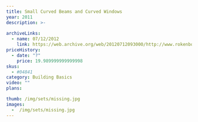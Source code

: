 ```yaml
---
title: Small Curved Beams and Curved Windows
year: 2011
description: >-
  
archiveLinks:
  - name: 07/12/2012
    link: https://web.archive.org/web/20120712093000/http://www.rokenbok.com/estore/construction/small-curved-beams-and-curved-windows
priceHistory:
  - date: "?"
    price: 19.989999999999998
skus:
  - #04841
category: Building Basics
video: ""
plans:

thumb: /img/sets/missing.jpg
images:
  -  /img/sets/missing.jpg
---
```

